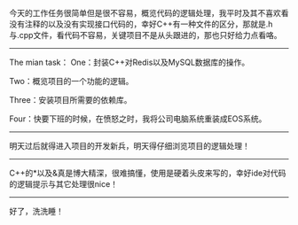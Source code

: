 今天的工作任务很简单但是很不容易，概览代码的逻辑处理，我平时及其不喜欢看没有注释的以及没有实现接口代码的，幸好C++有一种文件的区分，那就是.h与.cpp文件，看代码不容易，关键项目不是从头跟进的，那也只好给力点看咯。
___
The mian task：
One：封装C++对Redis以及MySQL数据库的操作。

Two：概览项目的一个功能的逻辑。

Three：安装项目所需要的依赖库。

Four：快要下班的时候，在愤怒之时，我将公司电脑系统重装成EOS系统。
___
明天过后就得进入项目的开发新兵，明天得仔细浏览项目的逻辑处理！
___
C++的*以及&真是博大精深，很难搞懂，使用是硬着头皮来写的，幸好ide对代码的逻辑提示与其它处理很nice！
___
好了，洗洗睡！
